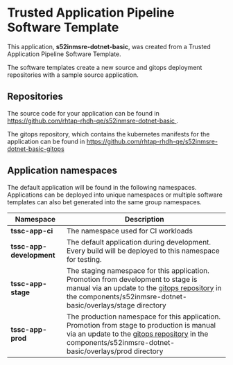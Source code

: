 # Trusted Application Pipeline Software Template

This application, **s52inmsre-dotnet-basic**, was created from a Trusted Application Pipeline Software Template.

The software templates create a new source and gitops deployment repositories with a sample source application. 

## Repositories

The source code for your application can be found in [https://github.com/rhtap-rhdh-qe/s52inmsre-dotnet-basic ](https://github.com/rhtap-rhdh-qe/s52inmsre-dotnet-basic ).
 
The gitops repository, which contains the kubernetes manifests for the application can be found in 
[https://github.com/rhtap-rhdh-qe/s52inmsre-dotnet-basic-gitops ](https://github.com/rhtap-rhdh-qe/s52inmsre-dotnet-basic-gitops ) 

## Application namespaces 

The default application will be found in the following namespaces. Applications can be deployed into unique namespaces or multiple software templates can also bet generated into the same group namespaces.  

|  Namespace   |  Description   |  
| -------- | -------- |
| **tssc-app-ci** | The namespace used for CI workloads |
| **tssc-app-development** | The default application during development. Every build will be deployed to this namespace for testing. |
| **tssc-app-stage** | The staging namespace for this application. Promotion from development to stage is manual via an update to the [gitops repository](https://github.com/rhtap-rhdh-qe/s52inmsre-dotnet-basic-gitops ) in the components/s52inmsre-dotnet-basic/overlays/stage directory |
| **tssc-app-prod** | The production namespace for this application. Promotion from stage to production is manual via an update to the [gitops repository](https://github.com/rhtap-rhdh-qe/s52inmsre-dotnet-basic-gitops ) in the components/s52inmsre-dotnet-basic/overlays/prod directory |